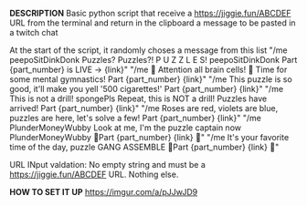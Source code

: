 **DESCRIPTION**
Basic python script that receive a https://jiggie.fun/ABCDEF URL from the terminal and return in the clipboard a message to be pasted in a twitch chat

At the start of the script, it randomly choses a message from this list
"/me peepoSitDinkDonk Puzzles? Puzzles?! P U Z Z L E S! peepoSitDinkDonk Part {part_number} is LIVE -> {link}"
"/me 🚨 Attention all brain cells! 🚨 Time for some mental gymnastics! Part {part_number} {link}"
"/me This puzzle is so good, it'll make you yell '500 cigarettes!' Part {part_number} {link}"
"/me This is not a drill! spongePls Repeat, this is NOT a drill! Puzzles have arrived! Part {part_number} {link}"
"/me Roses are red, violets are blue, puzzles are here, let's solve a few! Part {part_number} {link}"
"/me PlunderMoneyWubby Look at me, I'm the puzzle captain now PlunderMoneyWubby 🧩Part {part_number} {link} 🧩"
"/me It's your favorite time of the day, puzzle GANG ASSEMBLE 🧩Part {part_number} {link} 🧩"

URL INput valdation: No empty string and must be a https://jiggie.fun/ABCDEF URL. Nothing else.

**HOW TO SET IT UP**
https://imgur.com/a/pJJwJD9
